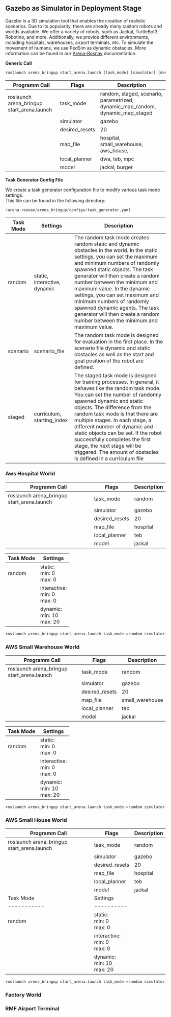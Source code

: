 ## Gazebo as Simulator in Deployment Stage


Gazebo is a 3D simulation tool that enables the creation of realistic scenarios. Due to its popularity, there are already many custom robots and worlds available. We offer a variety of robots, such as Jackal, TurtleBot3, Robotino, and more. Additionally, we provide different environments, including hospitals, warehouses, airport terminals, etc. To simulate the movement of humans, we use PedSim as dynamic obstacles.
More information can be found in our [Arena-Rosnav](https://arena-rosnav.readthedocs.io/en/latest/) documentation. 

**Generic Call**

<link rel="stylesheet" href="https://cdnjs.cloudflare.com/ajax/libs/clipboard.js/2.0.8/clipboard.min.css">

```python
roslaunch arena_bringup start_arena.launch [task_mode] [simulator] [desired_resets] [map_file] [local_planner] [model] [more_flags]
```

| Programm Call                              | Flags           | Description                                                                        |
|----------                                  |----------       |----------                                                                          |
| roslaunch arena_bringup start_arena.launch | task_mode       | random, staged, scenario, parametrized, dynamic_map_random, dynamic_map_staged     |
|                                            | simulator       | gazebo                                                                             |
|                                            | desired_resets  | 20                                                                                 |
|                                            | map_file        | hospital, small_warehouse, aws_house,                                              |
|                                            | local_planner   | dwa, teb, mpc                                                                      |
|                                            | model           | jackal, burger                                                                     |

**Task Generator Config File**

We create a task generator configuration file to modify various task mode settings.   
This file can be found in the following directory:

```python
/arena-rosnav/arena_bringup/configs/task_generator.yaml
```

| Task Mode   | Settings        | Description      |
|----------   |----------       |----------        |
| random      | static, interactive, dynamic       | The random task mode creates random static and dynamic obstacles in the world. In the static settings, you can set the maximum and minimum numbers of randomly spawned static objects. The task generator will then create a random number between the minimum and maximum value. In the dynamic settings, you can set maximum and minimum numbers of randomly spawned dynamic agents. The task generator will then create a random number between the minimum and maximum value.|
| scenario    | scenario_file                      | The random task mode is designed for evaluation in the first place. In the scenario file dynamic and static obstacles as well as the start and goal position of the robot are defined.                                                                              |
| staged      | curriculum, starting_index         | The staged task mode is designed for training processes. In general, it behaves like the random task mode. You can set the number of randomly spawned dynamic and static objects. The difference from the random task mode is that there are multiple stages. In each stage, a different number of dynamic and static objects can be set. If the robot successfully completes the first stage, the next stage will be triggered. The amount of obstacles is defined in a curriculum file |



### Aws Hospital World

| Programm Call                                    | Flags           | Description |
|----------                                        |----------       |----------|
| roslaunch arena_bringup start_arena.launch       | task_mode       | random   |
|                                                  | simulator       | gazebo   |
|                                                  | desired_resets  | 20       |
|                                                  | map_file        | hospital |
|                                                  | local_planner   | teb      |
|                                                  | model           | jackal   |

| Task Mode | Settings |
|-----------|----------|
| random    | static:       <br> min: 0 <br> max: 0           |
|           | interactive:  <br> min: 0 <br> max: 0           |
|           | dynamic:      <br> min: 10 <br> max: 20         |


<link rel="stylesheet" href="https://cdnjs.cloudflare.com/ajax/libs/clipboard.js/2.0.8/clipboard.min.css">

```python
roslaunch arena_bringup start_arena.launch task_mode:=random simulator:=gazebo desired_reset:=20 map_file:=hospital local_planner:=teb model:=jackal
```

### AWS Small Warehouse World

| Programm Call                              | Flags           | Description |
|----------                                  |----------       |----------|
| roslaunch arena_bringup start_arena.launch | task_mode       | random           |
|                                            | simulator       | gazebo           |
|                                            | desired_resets  | 20               |
|                                            | map_file        | small_warehouse  |
|                                            | local_planner   | teb              |
|                                            | model           | jackal           |

| Task Mode | Settings |
|-----------|----------|
| random    | static:       <br> min: 0 <br> max: 0           |
|           | interactive:  <br> min: 0 <br> max: 0           |
|           | dynamic:      <br> min: 10 <br> max: 20         |

<link rel="stylesheet" href="https://cdnjs.cloudflare.com/ajax/libs/clipboard.js/2.0.8/clipboard.min.css">

```python
roslaunch arena_bringup start_arena.launch task_mode:=random simulator:=gazebo desired_reset:=20 map_file:=small_warehouse local_planner:=teb model:=jackal
```


### AWS Small House World

| Programm Call                              | Flags           | Description |
|----------                                  |----------       |----------|
| roslaunch arena_bringup start_arena.launch | task_mode       | random   |
|                                            | simulator       | gazebo   |
|                                            | desired_resets  | 20       |
|                                            | map_file        | hospital |
|                                            | local_planner   | teb      |
|                                            | model           | jackal   |
| Task Mode | Settings |
|-----------|----------|
| random    | static:       <br> min: 0 <br> max: 0           |
|           | interactive:  <br> min: 0 <br> max: 0           |
|           | dynamic:      <br> min: 10 <br> max: 20         |

<link rel="stylesheet" href="https://cdnjs.cloudflare.com/ajax/libs/clipboard.js/2.0.8/clipboard.min.css">

```python
roslaunch arena_bringup start_arena.launch task_mode:=random simulator:=gazebo desired_reset:=20 map_file:=aws_house local_planner:=teb model:=jackal
```



### Factory World

### RMF Airport Terminal


